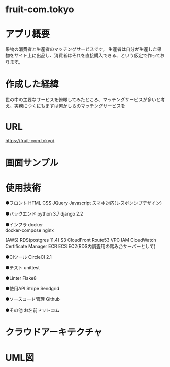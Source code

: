 # fruit-com.tokyo

# アプリ概要
果物の消費者と生産者のマッチングサービスです。
生産者は自分が生産した果物をサイト上に出品し、消費者はそれを直接購入できる、という仮定で作っております。

# 作成した経緯
世の中の主要なサービスを俯瞰してみたところ、マッチングサービスが多いと考え、実務につくにもまずは何かしらのマッチングサービスを

# URL
https://fruit-com.tokyo/

# 画面サンプル

# 使用技術
●フロント
HTML
CSS
JQuery
Javascript
スマホ対応(レスポンシブデザイン)

●バックエンド
python  3.7
django  2.2

●インフラ
docker  
docker-compose
nginx

(AWS)
RDS(postgres  11.4)
S3
CloudFront
Route53
VPC
IAM
CloudWatch
Certificate Manager
ECR
ECS
EC2(RDS内調査用の踏み台サーバーとして)

●CIツール
CircleCI  2.1

●テスト
unittest

●Linter
Flake8

●使用API
Stripe
Sendgrid

●ソースコード管理
Github

●その他
お名前ドットコム

# クラウドアーキテクチャ

# UML図
